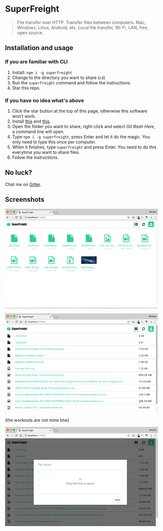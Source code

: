 # SuperFreight

> File transfer over HTTP. Transfer files between computers. Mac, Windows, Linux, Android, etc. Local file transfer, Wi-Fi, LAN, free, open source.

## Installation and usage

### If you are familiar with CLI

1. Install: `npm i -g superfreight`
2. Change to the directory you want to share (`cd`)
3. Run the `superfreight` command and follow the instructions.
4. Star this repo.

### If you have no idea what's above

1. Click the star button at the top of this page, otherwise this software won't work.
2. Install [this](https://nodejs.org/en/download/) and [this](https://git-scm.com/download).
3. Open the folder you want to share, right-click and select *Git Bash Here*, a command line will open.
4. Type `npm i -g superfreight`, press Enter and let it do the magic. You only need to type this once per computer.
5. When it finishes, type `superfreight` and press Enter. You need to do this everytime you want to share files.
6. Follow the instructions.

## No luck?

Chat me on [Gitter](https://gitter.im/kasp1).

## Screenshots

![Screenshot 1](screen1.png)

![Screenshot 2](screen2.png)

(the workouts are not mine btw)

![Screenshot 3](screen3.png)
